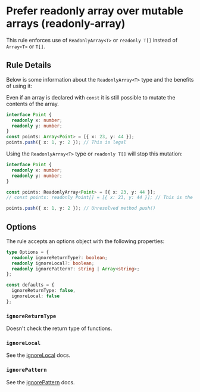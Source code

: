 # Prefer readonly array over mutable arrays (readonly-array)

This rule enforces use of `ReadonlyArray<T>` or `readonly T[]` instead of `Array<T>` or `T[]`.

## Rule Details

Below is some information about the `ReadonlyArray<T>` type and the benefits of using it:

Even if an array is declared with `const` it is still possible to mutate the contents of the array.

```typescript
interface Point {
  readonly x: number;
  readonly y: number;
}
const points: Array<Point> = [{ x: 23, y: 44 }];
points.push({ x: 1, y: 2 }); // This is legal
```

Using the `ReadonlyArray<T>` type or `readonly T[]` will stop this mutation:

```typescript
interface Point {
  readonly x: number;
  readonly y: number;
}

const points: ReadonlyArray<Point> = [{ x: 23, y: 44 }];
// const points: readonly Point[] = [{ x: 23, y: 44 }]; // This is the alternative syntax for the line above

points.push({ x: 1, y: 2 }); // Unresolved method push()
```

## Options

The rule accepts an options object with the following properties:

```typescript
type Options = {
  readonly ignoreReturnType?: boolean;
  readonly ignoreLocal?: boolean;
  readonly ignorePattern?: string | Array<string>;
};

const defaults = {
  ignoreReturnType: false,
  ignoreLocal: false
};
```

### `ignoreReturnType`

Doesn't check the return type of functions.

### `ignoreLocal`

See the [ignoreLocal](./options/ignore-local.md) docs.

### `ignorePattern`

See the [ignorePattern](./options/ignore-pattern.md) docs.
